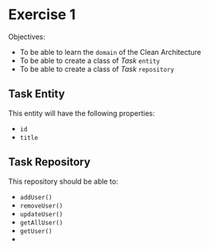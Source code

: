 Exercise 1
==========

Objectives:
- To be able to learn the `domain` of the Clean Architecture
- To be able to create a class of *Task* `entity`
- To be able to create a class of *Task* `repository`

Task Entity
-----------
This entity will have the following properties:
- `id`
- `title`

Task Repository
---------------
This repository should be able to:
- `addUser()`
- `removeUser()`
- `updateUser()`
- `getAllUser()`
- `getUser()`
- 
